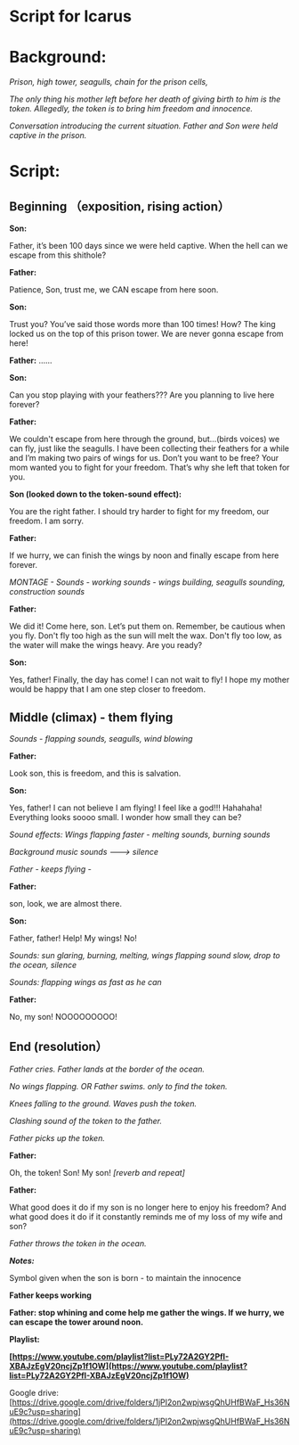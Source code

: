 # Script for Icarus

# **Background:**

*Prison, high tower, seagulls, chain for the prison cells,*

*The only thing his mother left before her death of giving birth to him is the token. Allegedly, the token is to bring him freedom and innocence.*

*Conversation introducing the current situation. Father and Son were held captive in the prison.*

# Script:

## **Beginning （exposition, rising action）**

**Son:** 

Father, it’s been 100 days since we were held captive. When the hell can we escape from this shithole?

**Father:** 

Patience, Son, trust me, we CAN escape from here soon.

**Son:** 

Trust you? You’ve said those words more than 100 times! How? The king locked us on the top of this prison tower. We are never gonna escape from here!

**Father:** …...

**Son:**  

Can you stop playing with your feathers??? Are you planning to live here forever?

**Father:** 

We couldn't escape from here through the ground, but…(birds voices) we can fly, just like the seagulls. I have been collecting their feathers for a while and I’m making two pairs of wings for us. Don’t you want to be free? Your mom wanted you to fight for your freedom. That’s why she left that token for you.

**Son (looked down to the token-sound effect):** 

You are the right father. I should try harder to fight for my freedom, our freedom. I am sorry.

**Father:**

If we hurry, we can finish the wings by noon and finally escape from here forever.

*MONTAGE - Sounds - working sounds - wings building, seagulls sounding, construction sounds*

**Father:**

We did it! Come here, son. Let’s put them on. Remember, be cautious when you fly. Don't fly too high as the sun will melt the wax. Don't fly too low, as the water will make the wings heavy. Are you ready?

**Son:** 

Yes, father! Finally, the day has come! I can not wait to fly! I hope my mother would be happy that I am one step closer to freedom.

## **Middle (climax) - them flying**

*Sounds - flapping sounds, seagulls, wind blowing*

**Father:** 

Look son, this is freedom, and this is salvation.

**Son:** 

Yes, father! I can not believe I am flying! I feel like a god!!! Hahahaha! Everything looks soooo small. I wonder how small they can be?

*Sound effects: Wings flapping faster - melting sounds, burning sounds*

*Background music sounds ---> silence*

*Father - keeps flying -*

**Father:** 

son, look, we are almost there.

**Son:**

Father, father! Help! My wings! No!

*Sounds: sun glaring, burning, melting, wings flapping sound slow, drop to the ocean, silence*

*Sounds: flapping wings as fast as he can*

**Father:** 

No, my son! NOOOOOOOOO!

## **End (resolution）**

*Father cries. Father lands at the border of the ocean.* 

*No wings flapping. OR Father swims. only to find the token.*

*Knees falling to the ground. Waves push the token.*

*Clashing sound of the token to the father.*

*Father picks up the token.*

**Father:** 

Oh, the token! Son! My son! *[reverb and repeat]*

**Father:** 

What good does it do if my son is no longer here to enjoy his freedom? And what good does it do if it constantly reminds me of my loss of my wife and son?

*Father throws the token in the ocean.* 

***Notes:***

Symbol given when the son is born - to maintain the innocence

**Father keeps working**

**Father: stop whining and come help me gather the wings. If we hurry, we can escape the tower around noon.**

**Playlist:** 

**[https://www.youtube.com/playlist?list=PLy72A2GY2PfI-XBAJzEgV20ncjZp1f1OW](https://www.youtube.com/playlist?list=PLy72A2GY2PfI-XBAJzEgV20ncjZp1f1OW)**

Google drive: [https://drive.google.com/drive/folders/1jPI2on2wpjwsgQhUHfBWaF_Hs36NuE9c?usp=sharing](https://drive.google.com/drive/folders/1jPI2on2wpjwsgQhUHfBWaF_Hs36NuE9c?usp=sharing)